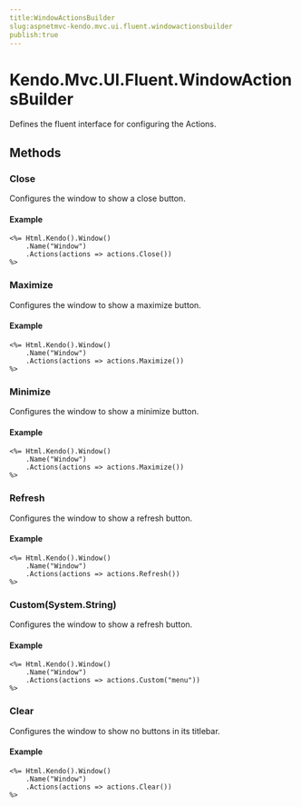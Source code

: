 ```yaml
---
title:WindowActionsBuilder
slug:aspnetmvc-kendo.mvc.ui.fluent.windowactionsbuilder
publish:true
---
```


# Kendo.Mvc.UI.Fluent.WindowActionsBuilder
Defines the fluent interface for configuring the Actions.



## Methods

### Close
Configures the window to show a close button.


#### Example

    <%= Html.Kendo().Window()
        .Name("Window")
        .Actions(actions => actions.Close())
    %>
        




### Maximize
Configures the window to show a maximize button.


#### Example

    <%= Html.Kendo().Window()
        .Name("Window")
        .Actions(actions => actions.Maximize())
    %>
        




### Minimize
Configures the window to show a minimize button.


#### Example

    <%= Html.Kendo().Window()
        .Name("Window")
        .Actions(actions => actions.Maximize())
    %>
        




### Refresh
Configures the window to show a refresh button.


#### Example

    <%= Html.Kendo().Window()
        .Name("Window")
        .Actions(actions => actions.Refresh())
    %>
        




### Custom(System.String)
Configures the window to show a refresh button.


#### Example

    <%= Html.Kendo().Window()
        .Name("Window")
        .Actions(actions => actions.Custom("menu"))
    %>
        




### Clear
Configures the window to show no buttons in its titlebar.


#### Example

    <%= Html.Kendo().Window()
        .Name("Window")
        .Actions(actions => actions.Clear())
    %>
        





